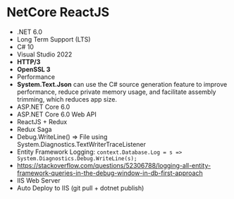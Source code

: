 # NetCore ReactJS
+ .NET 6.0
+ Long Term Support (LTS)
+ C# 10
+ Visual Studio 2022
+ **HTTP/3**
+ **OpenSSL 3**
+ Performance
+ **System.Text.Json** can use the C# source generation feature to improve performance, reduce private memory usage, and facilitate assembly trimming, which reduces app size.
+ ASP.NET Core 6.0
+ ASP.NET Core 6.0 Web API
+ ReactJS + Redux
+ Redux Saga
+ Debug.WriteLine() => File using System.Diagnostics.TextWriterTraceListener
+ Entity Framework Logging: `context.Database.Log = s => System.Diagnostics.Debug.WriteLine(s);`
+ https://stackoverflow.com/questions/52306788/logging-all-entity-framework-queries-in-the-debug-window-in-db-first-approach
+ IIS Web Server
+ Auto Deploy to IIS (git pull + dotnet publish)

